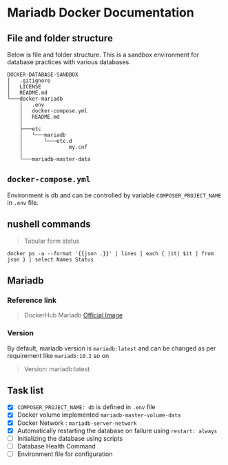 # Mariadb Docker Documentation


## File and folder structure  
Below is file and folder structure.
This is a sandbox environment for database practices with various databases.

```
DOCKER-DATABASE-SANDBOX
│   .gitignore
│   LICENSE
│   README.md
└───docker-mariadb
    │   .env
    │   docker-compose.yml
    │   README.md
    │
    ├───etc
    │   └───mariadb
    │       └───etc.d
    │               my.cnf
    │
    └───mariadb-master-data
```

## `docker-compose.yml`

Environment is db and can be controlled by variable `COMPOSER_PROJECT_NAME` in `.env` file.  


## nushell commands 

> Tabular form status
```docker 
docker ps -a --format '{{json .}}' | lines | each { |it| $it | from json } | select Names Status
```

## Mariadb  
### Reference link 

> DockerHub Mariadb [Official Image](https://hub.docker.com/_/mariadb)

### Version  
By default, mariadb version is `mariadb:latest` and can be changed as per requirement like 
`mariadb:10.2` so on 
> Version: mariadb:latest  

## Task list 

- [x] `COMPOSER_PROJECT_NAME: db` is defined in `.env` file  
- [x] Docker volume implemented `mariadb-master-volume-data`
- [x] Docker Network : `mariadb-server-network`
- [x] Automatically restarting the database on failure using `restart: always`
- [ ] Initializing the database using scripts
- [ ] Database Health Command
- [ ] Environment file for configuration 